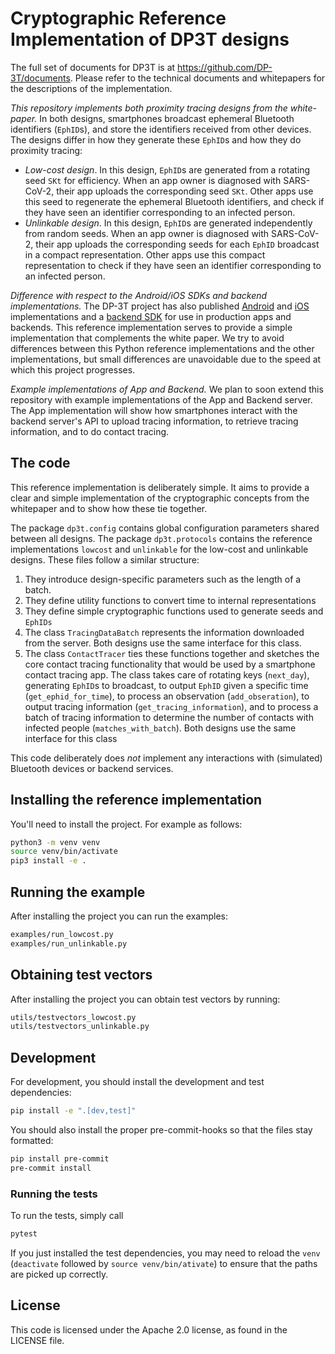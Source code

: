 # Cryptographic Reference Implementation of DP3T designs

The full set of documents for DP3T is at <https://github.com/DP-3T/documents>.
Please refer to the technical documents and whitepapers for the descriptions
of the implementation.

*This repository implements both proximity tracing designs from the
white-paper.* In both designs, smartphones broadcast ephemeral Bluetooth
identifiers (`EphID`s), and store the identifiers received from other devices.
The designs differ in how they generate these `EphID`s and how they do proximity
tracing:

 * *Low-cost design*. In this design, `EphID`s are generated from a rotating
   seed `SKt` for efficiency. When an app owner is diagnosed with SARS-CoV-2,
   their app uploads the corresponding seed `SKt`. Other apps use this seed to
   regenerate the ephemeral Bluetooth identifiers, and check if they have seen
   an identifier corresponding to an infected person.
 * *Unlinkable design*. In this design, `EphID`s are generated independently
   from random seeds. When an app owner is diagnosed with SARS-CoV-2, their app
   uploads the corresponding seeds for each `EphID` broadcast in a compact
   representation. Other apps use this compact representation to check if they
   have seen an identifier corresponding to an infected person.
 
*Difference with respect to the Android/iOS SDKs and backend implementations.*
The DP-3T project has also published
[Android](https://github.com/DP-3T/dp3t-sdk-android) and
[iOS](https://github.com/DP-3T/dp3t-sdk-ios) implementations and a [backend
SDK](https://github.com/DP-3T/dp3t-sdk-backend) for use in production apps and
backends. This reference implementation serves to provide a simple
implementation that complements the white paper. We try to avoid differences
between this Python reference implementations and the other implementations, but
small differences are unavoidable due to the speed at which this project
progresses.

*Example implementations of App and Backend.* We plan to soon extend this
repository with example implementations of the App and Backend server. The App
implementation will show how smartphones interact with the backend server's API
to upload tracing information, to retrieve tracing information, and to do
contact tracing.

## The code

This reference implementation is deliberately simple. It aims to provide a clear
and simple implementation of the cryptographic concepts from the whitepaper and
to show how these tie together.

The package `dp3t.config` contains global configuration parameters shared
between all designs. The package `dp3t.protocols` contains the reference
implementations `lowcost` and `unlinkable` for the low-cost and unlinkable
designs. These files follow a similar structure:

 1. They introduce design-specific parameters such as the length of a batch.
 2. They define utility functions to convert time to internal representations
 2. They define simple cryptographic functions used to generate seeds and `EphIDs`
 3. The class `TracingDataBatch` represents the information downloaded from the
    server. Both designs use the same interface for this class.
 3. The class `ContactTracer` ties these functions together and sketches the
    core contact tracing functionality that would be used by a smartphone
    contact tracing app. The class takes care of rotating keys (`next_day`),
    generating `EphID`s to broadcast, to output `EphID` given a specific time
    (`get_ephid_for_time`), to process an observation (`add_obseration`), to
    output tracing information (`get_tracing_information`), and to process a
    batch of tracing information to determine the number of contacts with
    infected people (`matches_with_batch`). Both designs use the same interface
    for this class
    
This code deliberately does _not_ implement any interactions with (simulated)
Bluetooth devices or backend services.
    
## Installing the reference implementation

You'll need to install the project. For example as follows:

```bash
python3 -m venv venv
source venv/bin/activate
pip3 install -e .
```

## Running the example

After installing the project you can run the examples:

```bash
examples/run_lowcost.py
examples/run_unlinkable.py
```

## Obtaining test vectors

After installing the project you can obtain test vectors by running:

```bash
utils/testvectors_lowcost.py
utils/testvectors_unlinkable.py
```

## Development

For development, you should install the development and test dependencies:

```bash
pip install -e ".[dev,test]"
```

You should also install the proper pre-commit-hooks so that the files stay
formatted:

```bash
pip install pre-commit
pre-commit install
```

### Running the tests

To run the tests, simply call

```bash
pytest
```

If you just installed the test dependencies, you may need to reload the `venv`
(`deactivate` followed by `source venv/bin/ativate`) to ensure that the paths
are picked up correctly.

## License

This code is licensed under the Apache 2.0 license, as found in the LICENSE
file.
